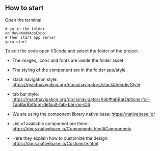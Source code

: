 
## How to start

Open the terminal

```
# go in the folder
cd dev/WudoAppExpo
# then start app server
yarn start
```

To edit the code open VScode and select the folder of the project.

- The images, icons and fonts are inside the folder asset.
- The styling of the component are in the folder app/style.


- stack navigation style: https://reactnavigation.org/docs/navigators/stack#headerStyle
- tab bar style: https://reactnavigation.org/docs/navigators/tab#tabBarOptions-for-TabBarBottom-default-tab-bar-on-iOS


- We are using the component library native base: https://nativebase.io/
- List of available component are there: https://docs.nativebase.io/Components.html#Components
- Here they explain how to customize the design: https://docs.nativebase.io/Customize.html
